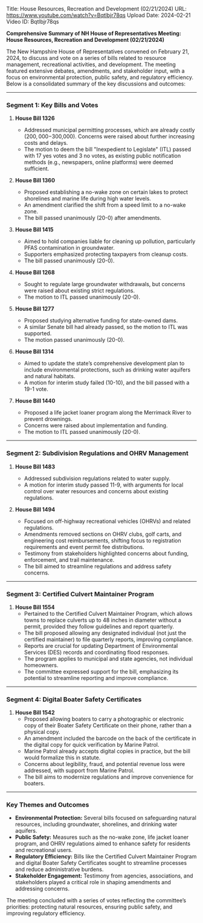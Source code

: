 Title: House Resources, Recreation and Development (02/21/2024)
URL: https://www.youtube.com/watch?v=Bqtlbjr78qs
Upload Date: 2024-02-21
Video ID: Bqtlbjr78qs

**Comprehensive Summary of NH House of Representatives Meeting: House Resources, Recreation and Development (02/21/2024)**

The New Hampshire House of Representatives convened on February 21, 2024, to discuss and vote on a series of bills related to resource management, recreational activities, and development. The meeting featured extensive debates, amendments, and stakeholder input, with a focus on environmental protection, public safety, and regulatory efficiency. Below is a consolidated summary of the key discussions and outcomes:

---

### **Segment 1: Key Bills and Votes**
1. **House Bill 1326**  
   - Addressed municipal permitting processes, which are already costly ($200,000-$300,000). Concerns were raised about further increasing costs and delays.  
   - The motion to deem the bill "Inexpedient to Legislate" (ITL) passed with 17 yes votes and 3 no votes, as existing public notification methods (e.g., newspapers, online platforms) were deemed sufficient.

2. **House Bill 1360**  
   - Proposed establishing a no-wake zone on certain lakes to protect shorelines and marine life during high water levels.  
   - An amendment clarified the shift from a speed limit to a no-wake zone.  
   - The bill passed unanimously (20-0) after amendments.

3. **House Bill 1415**  
   - Aimed to hold companies liable for cleaning up pollution, particularly PFAS contamination in groundwater.  
   - Supporters emphasized protecting taxpayers from cleanup costs.  
   - The bill passed unanimously (20-0).

4. **House Bill 1268**  
   - Sought to regulate large groundwater withdrawals, but concerns were raised about existing strict regulations.  
   - The motion to ITL passed unanimously (20-0).

5. **House Bill 1277**  
   - Proposed studying alternative funding for state-owned dams.  
   - A similar Senate bill had already passed, so the motion to ITL was supported.  
   - The motion passed unanimously (20-0).

6. **House Bill 1314**  
   - Aimed to update the state’s comprehensive development plan to include environmental protections, such as drinking water aquifers and natural habitats.  
   - A motion for interim study failed (10-10), and the bill passed with a 19-1 vote.

7. **House Bill 1440**  
   - Proposed a life jacket loaner program along the Merrimack River to prevent drownings.  
   - Concerns were raised about implementation and funding.  
   - The motion to ITL passed unanimously (20-0).

---

### **Segment 2: Subdivision Regulations and OHRV Management**
1. **House Bill 1483**  
   - Addressed subdivision regulations related to water supply.  
   - A motion for interim study passed 11-9, with arguments for local control over water resources and concerns about existing regulations.

2. **House Bill 1494**  
   - Focused on off-highway recreational vehicles (OHRVs) and related regulations.  
   - Amendments removed sections on OHRV clubs, golf carts, and engineering cost reimbursements, shifting focus to registration requirements and event permit fee distributions.  
   - Testimony from stakeholders highlighted concerns about funding, enforcement, and trail maintenance.  
   - The bill aimed to streamline regulations and address safety concerns.

---

### **Segment 3: Certified Culvert Maintainer Program**
1. **House Bill 1554**  
   - Pertained to the Certified Culvert Maintainer Program, which allows towns to replace culverts up to 48 inches in diameter without a permit, provided they follow guidelines and report quarterly.  
   - The bill proposed allowing any designated individual (not just the certified maintainer) to file quarterly reports, improving compliance.  
   - Reports are crucial for updating Department of Environmental Services (DES) records and coordinating flood responses.  
   - The program applies to municipal and state agencies, not individual homeowners.  
   - The committee expressed support for the bill, emphasizing its potential to streamline reporting and improve compliance.

---

### **Segment 4: Digital Boater Safety Certificates**
1. **House Bill 1542**  
   - Proposed allowing boaters to carry a photographic or electronic copy of their Boater Safety Certificate on their phone, rather than a physical copy.  
   - An amendment included the barcode on the back of the certificate in the digital copy for quick verification by Marine Patrol.  
   - Marine Patrol already accepts digital copies in practice, but the bill would formalize this in statute.  
   - Concerns about legibility, fraud, and potential revenue loss were addressed, with support from Marine Patrol.  
   - The bill aims to modernize regulations and improve convenience for boaters.

---

### **Key Themes and Outcomes**
- **Environmental Protection:** Several bills focused on safeguarding natural resources, including groundwater, shorelines, and drinking water aquifers.  
- **Public Safety:** Measures such as the no-wake zone, life jacket loaner program, and OHRV regulations aimed to enhance safety for residents and recreational users.  
- **Regulatory Efficiency:** Bills like the Certified Culvert Maintainer Program and digital Boater Safety Certificates sought to streamline processes and reduce administrative burdens.  
- **Stakeholder Engagement:** Testimony from agencies, associations, and stakeholders played a critical role in shaping amendments and addressing concerns.  

The meeting concluded with a series of votes reflecting the committee’s priorities: protecting natural resources, ensuring public safety, and improving regulatory efficiency.